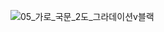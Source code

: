 ![05_가로_국문_2도_그라데이션v블랙](https://user-images.githubusercontent.com/115339354/220685928-407d8e62-f320-4700-97c6-e021f50a9a4c.png)
